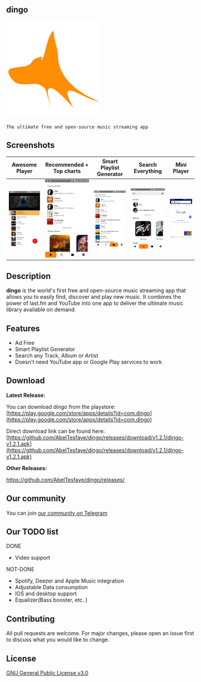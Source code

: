 ## dingo

![icon](https://github.com/AbelTesfaye/dingo/blob/master/docs/images/dingo_icon.png)

`The ultimate free and open-source music streaming app`

## Screenshots

|                                    Awesome Player                                     |                                    Recommended + Top charts                                     |                                    Smart Playlist Generator                                     |                                    Search Everything                                     |                                    Mini Player                                           |
| :-----------------------------------------------------------------------------------: | :---------------------------------------------------------------------------------------------: | :---------------------------------------------------------------------------------------------: | :--------------------------------------------------------------------------------------: | :--------------------------------------------------------------------------------------: |
| ![Awesome Player](https://github.com/AbelTesfaye/dingo/blob/master/docs/images/screenshots/1.jpg) | ![Recommended + Top charts](https://github.com/AbelTesfaye/dingo/blob/master/docs/images/screenshots/2.jpg) | ![Smart Playlist Generator](https://github.com/AbelTesfaye/dingo/blob/master/docs/images/screenshots/3.jpg) | ![Search Everything](https://github.com/AbelTesfaye/dingo/blob/master/docs/images/screenshots/4.jpg) | ![Mini Player](https://github.com/AbelTesfaye/dingo/blob/master/docs/images/screenshots/5.jpg)       |

## Description

**dingo** is the world's first free and open-source music streaming app that allows you to easily find, discover and play new music. It combines the power of last.fm and YouTube into one app to deliver the ultimate music library available on demand.

## Features

-   Ad Free
-   Smart Playlist Generator
-   Search any Track, Album or Artist
-   Doesn't need YouTube app or Google Play services to work

## Download

**Latest Release:**

You can download dingo from the playstore: [https://play.google.com/store/apps/details?id=com.dingo](https://play.google.com/store/apps/details?id=com.dingo)

Direct download link can be found here: [https://github.com/AbelTesfaye/dingo/releases/download/v1.2.1/dingo-v1.2.1.apk](https://github.com/AbelTesfaye/dingo/releases/download/v1.2.1/dingo-v1.2.1.apk)

**Other Releases:**

https://github.com/AbelTesfaye/dingo/releases/

## Our community

You can join [our community on Telegram](https://t.me/dingoCommunity)

## Our TODO list

DONE
-   Video support

NOT-DONE
-   Spotify, Deezer and Apple Music integration
-   Adjustable Data consumption
-   IOS and desktop support
-   Equalizer(Bass booster, etc..)

## Contributing

All pull requests are welcome. For major changes, please open an issue first to discuss what you would like to change.

## License

[GNU General Public License v3.0](https://www.gnu.org/licenses/gpl-3.0.en.html)
